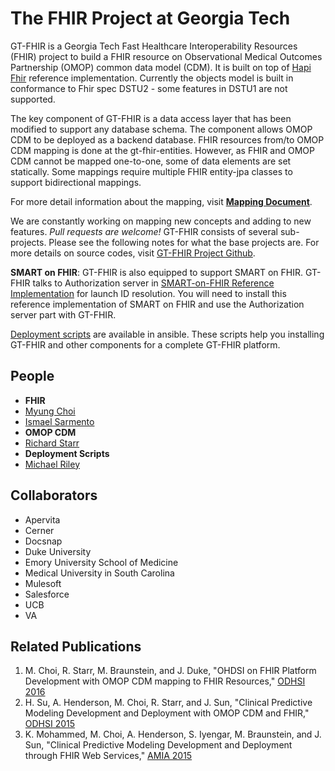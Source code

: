 # The FHIR Project at Georgia Tech

GT-FHIR is a Georgia Tech Fast Healthcare Interoperability Resources (FHIR) project to build a FHIR resource on Observational Medical Outcomes Partnership (OMOP) common data model (CDM). It is built on top of <a href="http://hapifhir.io">Hapi Fhir</a> reference implementation. Currently the objects model is built in conformance to Fhir spec DSTU2 - some features in DSTU1 are not supported.

The key component of GT-FHIR is a data access layer that has been modified to support any database schema. The component allows OMOP CDM to be deployed as a backend database. FHIR resources from/to OMOP CDM mapping is done at the gt-fhir-entities. However, as FHIR and OMOP CDM cannot be mapped one-to-one, some of data elements are set statically. Some mappings require multiple FHIR entity-jpa classes to support bidirectional mappings. 

For more detail information about the mapping, visit [**Mapping Document**](fhir_omop_mapping.md).

We are constantly working on mapping new concepts and adding to new features. *Pull requests are welcome!* GT-FHIR consists of several sub-projects. Please see the following notes for what the base projects are. For more details on source codes, visit [GT-FHIR Project Github](https://github.com/gt-health/GT-FHIR).

**SMART on FHIR**: GT-FHIR is also equipped to support SMART on FHIR. GT-FHIR talks to Authorization server in [SMART-on-FHIR Reference Implementation](https://github.com/smart-on-fhir/installer) for launch ID resolution. You will need to install this reference implementation of SMART on FHIR and use the Authorization server part with GT-FHIR.

[Deployment scripts](https://github.com/gt-health/gt-fhir-ansible) are available in ansible. These scripts help you installing GT-FHIR and other components for a complete GT-FHIR platform.

## People
 * **FHIR** 
  * [Myung Choi](https://github.com/myungchoi)
  * [Ismael Sarmento](https://github.com/ismael-sarmento-jr)
 * **OMOP CDM**
  * [Richard Starr](https://github.com/orgs/gt-health/people/rstarr7)
 * **Deployment Scripts**
  * [Michael Riley](https://github.com/MikeRileyGTRI)
 
## Collaborators
 * Apervita
 * Cerner
 * Docsnap
 * Duke University
 * Emory University School of Medicine
 * Medical University in South Carolina
 * Mulesoft
 * Salesforce
 * UCB
 * VA 
 
## Related Publications
 1. M. Choi, R. Starr, M. Braunstein, and J. Duke, "OHDSI on FHIR Platform Development with OMOP CDM mapping to FHIR Resources," [ODHSI 2016](http://www.ohdsi.org/web/wiki/lib/exe/fetch.php?media=resources:ohdsionfhir_gatech.pdf)
 2. H. Su, A. Henderson, M. Choi, R. Starr, and J. Sun, "Clinical Predictive Modeling Development and Deployment with OMOP CDM and FHIR," [ODHSI 2015](http://www.ohdsi.org/web/wiki/lib/exe/fetch.php?media=resources:gt_ohdsi-abs-final.pdf)
 3. K. Mohammed, M. Choi, A. Henderson, S. Iyengar, M. Braunstein, and J. Sun, "Clinical Predictive Modeling Development and Deployment through FHIR Web Services," [AMIA 2015](https://knowledge.amia.org/59310-amia-1.2741865/t004-1.2745466/f004-1.2745467/2248709-1.2745684/2248709-1.2745685?qr=1)
